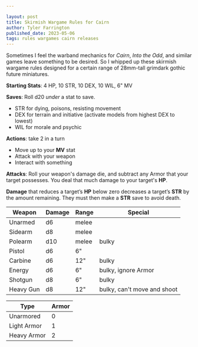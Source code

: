 ```yaml
---

layout: post
title: Skirmish Wargame Rules for Cairn
author: Tyler Farrington
published_date: 2023-05-06
tags: rules wargames cairn releases
---
```


Sometimes I feel the warband mechanics for *Cairn*, *Into the Odd*, and similar games leave something to be desired. So I whipped up these skirmish wargame rules designed for a certain range of 28mm-tall grimdark gothic future miniatures.

**Starting Stats**: 4 HP, 10 STR, 10 DEX, 10 WIL, 6" MV

**Saves**: Roll d20 *under* a stat to save.

- STR for dying, poisons, resisting movement
- DEX for terrain and initiative (activate models from highest DEX to lowest)
- WIL for morale and psychic

**Actions**: take 2 in a turn

- Move up to your **MV** stat
- Attack with your weapon
- Interact with something

**Attacks**: Roll your weapon's damage die, and subtract any Armor that your target possesses. You deal that much damage to your target's **HP**.

**Damage** that reduces a target’s **HP** below zero decreases a target’s **STR** by the amount remaining. They must then make a **STR** save to avoid death.

| Weapon    | Damage | Range | Special                     |
|-----------|--------|-------|-----------------------------|
| Unarmed   | d6     | melee |                             |
| Sidearm   | d8     | melee |                             |
| Polearm   | d10    | melee | bulky                       |
| Pistol    | d6     | 6"    |                             |
| Carbine   | d6     | 12"   | bulky                       |
| Energy    | d6     | 6"    | bulky, ignore Armor         |
| Shotgun   | d8     | 6"    | bulky                       |
| Heavy Gun | d8     | 12"   | bulky, can't move and shoot |

| Type        | Armor |
|-------------|-------|
| Unarmored   | 0     |
| Light Armor | 1     |
| Heavy Armor | 2     |
